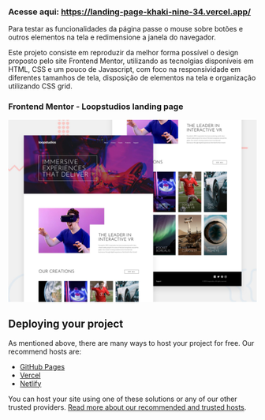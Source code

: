 ### Acesse aqui: https://landing-page-khaki-nine-34.vercel.app/

Para testar as funcionalidades da página passe o mouse sobre botões e outros elementos na tela e redimensione a janela do navegador.

Este projeto consiste em reproduzir da melhor forma possível o design proposto pelo site Frontend Mentor, utilizando as tecnolgias disponíveis em HTML, CSS e um pouco de Javascript, com foco na responsividade em diferentes tamanhos de tela, disposição de elementos na tela e organização utilizando CSS grid.

### Frontend Mentor - Loopstudios landing page

![Design preview for the Loopstudios landing page coding challenge](./design/desktop-preview.jpg)

## Deploying your project

As mentioned above, there are many ways to host your project for free. Our recommend hosts are:

- [GitHub Pages](https://pages.github.com/)
- [Vercel](https://vercel.com/)
- [Netlify](https://www.netlify.com/)

You can host your site using one of these solutions or any of our other trusted providers. [Read more about our recommended and trusted hosts](https://medium.com/frontend-mentor/frontend-mentor-trusted-hosting-providers-bf000dfebe).

